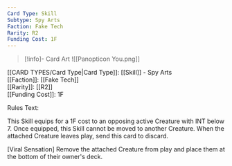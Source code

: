```yaml
---
Card Type: Skill
Subtype: Spy Arts
Faction: Fake Tech
Rarity: R2
Funding Cost: 1F
---
```

> [!info]- Card Art
> ![[Panopticon You.png]]

[[CARD TYPES/Card Type|Card Type]]: [[Skill]] - Spy Arts  
[[Faction]]: [[Fake Tech]]  
[[Rarity]]: [[R2]]  
[[Funding Cost]]: 1F  

Rules Text:  

This Skill equips for a 1F cost to an opposing active Creature with INT below 7.
Once equipped, this Skill cannot be moved to another Creature.
When the attached Creature leaves play, send this card to discard.  

[Viral Sensation] Remove the attached Creature from play and place them at the bottom of their owner's deck.  

